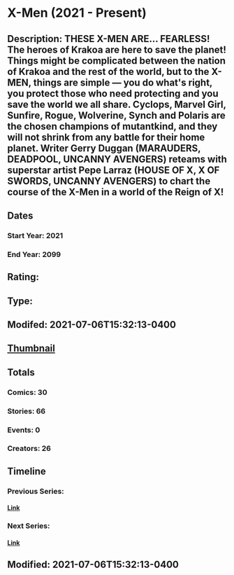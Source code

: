# X-Men (2021 - Present)
## Description: THESE X-MEN ARE... FEARLESS! The heroes of Krakoa are here to save the planet! Things might be complicated between the nation of Krakoa and the rest of the world, but to the X-MEN, things are simple — you do what's right, you protect those who need protecting and you save the world we all share. Cyclops, Marvel Girl, Sunfire, Rogue, Wolverine, Synch and Polaris are the chosen champions of mutantkind, and they will not shrink from any battle for their home planet. Writer Gerry Duggan (MARAUDERS, DEADPOOL, UNCANNY AVENGERS) reteams with superstar artist Pepe Larraz (HOUSE OF X, X OF SWORDS, UNCANNY AVENGERS) to chart the course of the X-Men in a world of the Reign of X! 
## Dates
### Start Year: 2021
### End Year: 2099
## Rating: 
## Type: 
## Modifed: 2021-07-06T15:32:13-0400
## [Thumbnail](http://i.annihil.us/u/prod/marvel/i/mg/9/c0/60e4af8657df1.jpg)
## Totals
### Comics: 30
### Stories: 66
### Events: 0
### Creators: 26
## Timeline
### Previous Series: 
#### [Link]()
### Next Series: 
#### [Link]()
## Modified: 2021-07-06T15:32:13-0400